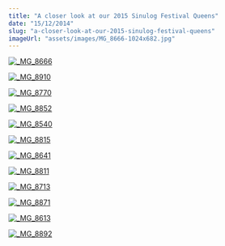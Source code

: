 ```yaml
---
title: "A closer look at our 2015 Sinulog Festival Queens"
date: "15/12/2014"
slug: "a-closer-look-at-our-2015-sinulog-festival-queens"
imageUrl: "assets/images/MG_8666-1024x682.jpg"
---
```


[![_MG_8666](https://i0.wp.com/santonino-nz.org/wp-content/uploads/2014/12/MG_8666-1024x682.jpg?resize=701%2C467)](https://i0.wp.com/santonino-nz.org/wp-content/uploads/2014/12/MG_8666.jpg)

[![_MG_8910](https://i0.wp.com/santonino-nz.org/wp-content/uploads/2014/12/MG_8910-1024x682.jpg?resize=703%2C468)](https://i0.wp.com/santonino-nz.org/wp-content/uploads/2014/12/MG_8910.jpg)

[![_MG_8770](https://i0.wp.com/santonino-nz.org/wp-content/uploads/2014/12/MG_8770-1024x682.jpg?resize=701%2C467)](https://i0.wp.com/santonino-nz.org/wp-content/uploads/2014/12/MG_8770.jpg)

[![_MG_8852](https://i0.wp.com/santonino-nz.org/wp-content/uploads/2014/12/MG_8852-1024x682.jpg?resize=701%2C467)](https://i0.wp.com/santonino-nz.org/wp-content/uploads/2014/12/MG_8852.jpg)

[![_MG_8540](https://i0.wp.com/santonino-nz.org/wp-content/uploads/2014/12/MG_8540-1024x682.jpg?resize=700%2C466)](https://i0.wp.com/santonino-nz.org/wp-content/uploads/2014/12/MG_8540.jpg)

[![_MG_8815](https://i0.wp.com/santonino-nz.org/wp-content/uploads/2014/12/MG_8815-1024x672.jpg?resize=701%2C460)](https://i0.wp.com/santonino-nz.org/wp-content/uploads/2014/12/MG_8815.jpg)

[![_MG_8641](https://i0.wp.com/santonino-nz.org/wp-content/uploads/2014/12/MG_8641-1024x682.jpg?resize=701%2C467)](https://i0.wp.com/santonino-nz.org/wp-content/uploads/2014/12/MG_8641.jpg)

[![_MG_8811](https://i0.wp.com/santonino-nz.org/wp-content/uploads/2014/12/MG_8811-1024x682.jpg?resize=701%2C467)](https://i0.wp.com/santonino-nz.org/wp-content/uploads/2014/12/MG_8811.jpg)

[![_MG_8713](https://i0.wp.com/santonino-nz.org/wp-content/uploads/2014/12/MG_8713-1024x682.jpg?resize=700%2C466)](https://i0.wp.com/santonino-nz.org/wp-content/uploads/2014/12/MG_8713.jpg)

[![_MG_8871](https://i0.wp.com/santonino-nz.org/wp-content/uploads/2014/12/MG_8871-1024x682.jpg?resize=701%2C467)](https://i0.wp.com/santonino-nz.org/wp-content/uploads/2014/12/MG_8871.jpg)

[![_MG_8613](https://i0.wp.com/santonino-nz.org/wp-content/uploads/2014/12/MG_8613-1024x682.jpg?resize=700%2C466)](https://i0.wp.com/santonino-nz.org/wp-content/uploads/2014/12/MG_8613.jpg)

[![_MG_8892](https://i0.wp.com/santonino-nz.org/wp-content/uploads/2014/12/MG_8892-1024x682.jpg?resize=700%2C466)](https://i0.wp.com/santonino-nz.org/wp-content/uploads/2014/12/MG_8892.jpg)